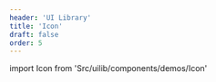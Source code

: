 ```yaml
---
header: 'UI Library'
title: 'Icon'
draft: false
order: 5
---
```


import Icon from 'Src/uilib/components/demos/Icon'

<Icon />

<!--
  ATTENTION: This file is auto generated by using "makeDemosFactory".
  Do not change the content!
-->
